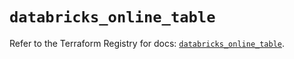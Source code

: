 # `databricks_online_table`

Refer to the Terraform Registry for docs: [`databricks_online_table`](https://registry.terraform.io/providers/databricks/databricks/1.82.0/docs/resources/online_table).
